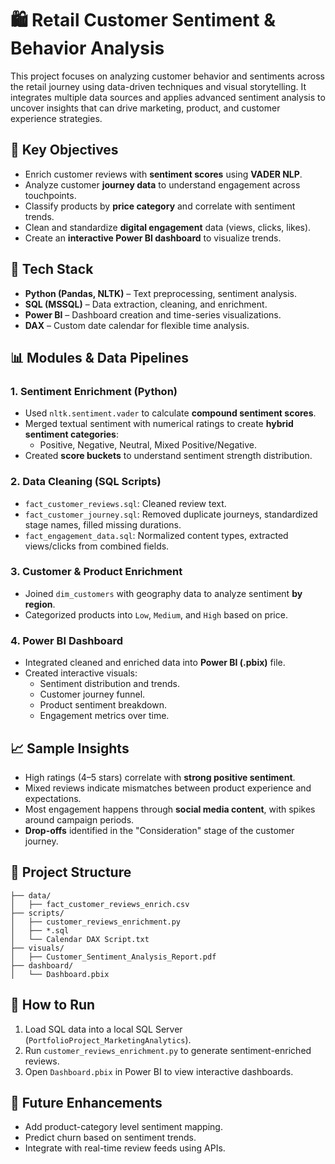 # 🛍️ Retail Customer Sentiment & Behavior Analysis

This project focuses on analyzing customer behavior and sentiments across the retail journey using data-driven techniques and visual storytelling. It integrates multiple data sources and applies advanced sentiment analysis to uncover insights that can drive marketing, product, and customer experience strategies.

## 📌 Key Objectives
- Enrich customer reviews with **sentiment scores** using **VADER NLP**.
- Analyze customer **journey data** to understand engagement across touchpoints.
- Classify products by **price category** and correlate with sentiment trends.
- Clean and standardize **digital engagement** data (views, clicks, likes).
- Create an **interactive Power BI dashboard** to visualize trends.

## 🧰 Tech Stack
- **Python (Pandas, NLTK)** – Text preprocessing, sentiment analysis.
- **SQL (MSSQL)** – Data extraction, cleaning, and enrichment.
- **Power BI** – Dashboard creation and time-series visualizations.
- **DAX** – Custom date calendar for flexible time analysis.

## 📊 Modules & Data Pipelines

### 1. Sentiment Enrichment (Python)
- Used `nltk.sentiment.vader` to calculate **compound sentiment scores**.
- Merged textual sentiment with numerical ratings to create **hybrid sentiment categories**:
  - Positive, Negative, Neutral, Mixed Positive/Negative.
- Created **score buckets** to understand sentiment strength distribution.

### 2. Data Cleaning (SQL Scripts)
- `fact_customer_reviews.sql`: Cleaned review text.
- `fact_customer_journey.sql`: Removed duplicate journeys, standardized stage names, filled missing durations.
- `fact_engagement_data.sql`: Normalized content types, extracted views/clicks from combined fields.

### 3. Customer & Product Enrichment
- Joined `dim_customers` with geography data to analyze sentiment **by region**.
- Categorized products into `Low`, `Medium`, and `High` based on price.

### 4. Power BI Dashboard
- Integrated cleaned and enriched data into **Power BI (.pbix)** file.
- Created interactive visuals:
  - Sentiment distribution and trends.
  - Customer journey funnel.
  - Product sentiment breakdown.
  - Engagement metrics over time.

## 📈 Sample Insights
- High ratings (4–5 stars) correlate with **strong positive sentiment**.
- Mixed reviews indicate mismatches between product experience and expectations.
- Most engagement happens through **social media content**, with spikes around campaign periods.
- **Drop-offs** identified in the "Consideration" stage of the customer journey.

## 📂 Project Structure
```
├── data/
│   ├── fact_customer_reviews_enrich.csv
├── scripts/
│   ├── customer_reviews_enrichment.py
│   ├── *.sql
│   └── Calendar DAX Script.txt
├── visuals/
│   ├── Customer_Sentiment_Analysis_Report.pdf
├── dashboard/
│   └── Dashboard.pbix
```

## 🚀 How to Run
1. Load SQL data into a local SQL Server (`PortfolioProject_MarketingAnalytics`).
2. Run `customer_reviews_enrichment.py` to generate sentiment-enriched reviews.
3. Open `Dashboard.pbix` in Power BI to view interactive dashboards.

## 📌 Future Enhancements
- Add product-category level sentiment mapping.
- Predict churn based on sentiment trends.
- Integrate with real-time review feeds using APIs.
